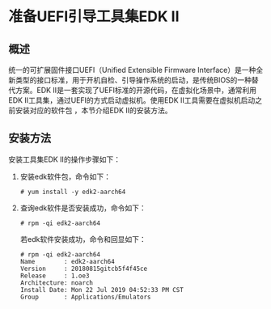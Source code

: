 # 准备UEFI引导工具集EDK II<a name="ZH-CN_TOPIC_0184192548"></a>

## 概述<a name="section174915189245"></a>

统一的可扩展固件接口UEFI（Unified Extensible Firmware Interface）是一种全新类型的接口标准，用于开机自检、引导操作系统的启动，是传统BIOS的一种替代方案。EDK II是一套实现了UEFI标准的开源代码，在虚拟化场景中，通常利用EDK II工具集，通过UEFI的方式启动虚拟机。使用EDK II工具需要在虚拟机启动之前安装对应的软件包 ，本节介绍EDK II的安装方法。

## 安装方法<a name="section104849446248"></a>

安装工具集EDK II的操作步骤如下：

1.  安装edk软件包，命令如下：

    ```
    # yum install -y edk2-aarch64
    ```

2.  查询edk软件是否安装成功，命令如下：

    ```
    # rpm -qi edk2-aarch64
    ```

    若edk软件安装成功，命令和回显如下：

    ```
    # rpm -qi edk2-aarch64
    Name        : edk2-aarch64
    Version     : 20180815gitcb5f4f45ce
    Release     : 1.oe3
    Architecture: noarch
    Install Date: Mon 22 Jul 2019 04:52:33 PM CST
    Group       : Applications/Emulators
    ```


